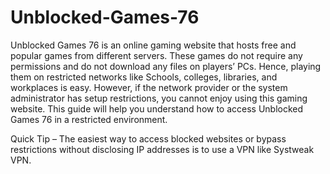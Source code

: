 # Unblocked-Games-76
Unblocked Games 76 is an online gaming website that hosts free and popular games from different servers. These games do not require any permissions and do not download any files on players’ PCs. Hence, playing them on restricted networks like Schools, colleges, libraries, and workplaces is easy. However, if the network provider or the system administrator has setup restrictions, you cannot enjoy using this gaming website. This guide will help you understand how to access Unblocked Games 76 in a restricted environment.

Quick Tip – The easiest way to access blocked websites or bypass restrictions without disclosing IP addresses is to use a VPN like Systweak VPN. 

